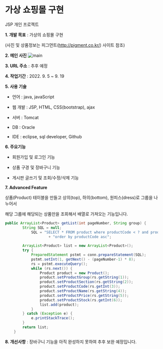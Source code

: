# 가상 쇼핑몰 구현
JSP 개인 프로젝트

**1. 개발 목표** : 가상의 쇼핑몰 구현 

(사진 및 상품정보는 피그먼트(http://pigment.co.kr/) 사이트 참조)

**2. 메인 사진**
![main](https://user-images.githubusercontent.com/116271236/209049093-685296eb-2a8d-4216-a75f-74ef81a91e06.png)

**3. URL 주소** : 추후 예정

**4. 작업기간** : 2022. 9. 5 ~ 9. 19

**5. 사용 기술**

- 언어 : java, javaScript
  
- 웹 개발 : JSP, HTML, CSS(bootstrap), ajax
  
- 서버 : Tomcat
  
- DB : Oracle
  
- IDE : eclipse, sql developer, Github

**6. 주요기능**

- 회원가입 및 로그인 기능

- 상품 구경 및 장바구니 기능

- 게시판 글쓰기 및 조회/수정/삭제 기능


**7. Advanced Feature**

상품(Product) 테이블을 만들고 상의(top), 하의(bottom), 원피스(dress)로 그룹을 나누어서 

해당 그룹에 해당되는 상품만을 조회해서 배열로 가져오는 기능입니다.

```java
public ArrayList<Product> getList(int pageNumber, String group) {
		String SQL = null;
			SQL = "SELECT * FROM product where productCode < ? and productGroup ='"+group+"'"
					+ "order by productCode asc";
		
		ArrayList<Product> list = new ArrayList<Product>();
		try {  
			PreparedStatement pstmt = conn.prepareStatement(SQL);
			pstmt.setInt(1, getNext() - (pageNumber-1) * 8);
			rs = pstmt.executeQuery();
			while (rs.next()) {
				Product product = new Product();
				product.setProductGroup(rs.getString(1));
				product.setProductSection(rs.getString(2));
				product.setProductCode(rs.getInt(3));
				product.setProductName(rs.getString(4));
				product.setProductPrice(rs.getString(5));
				product.setProductStock(rs.getInt(6));
				list.add(product);  
			}
		} catch (Exception e) {
			e.printStackTrace();
		}
		return list;
	}
  ```


**8. 개선사항** : 장바구니 기능을 아직 완성하지 못하여 추후 보완 예정입니다.
